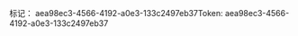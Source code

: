 <span data-ttu-id="db527-101">标记： aea98ec3-4566-4192-a0e3-133c2497eb37</span><span class="sxs-lookup"><span data-stu-id="db527-101">Token: aea98ec3-4566-4192-a0e3-133c2497eb37</span></span>